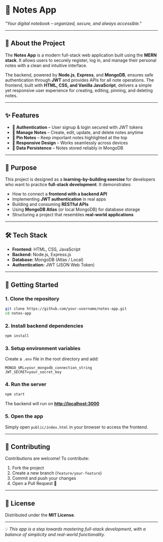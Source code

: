 # 📝 Notes App

*"Your digital notebook – organized, secure, and always accessible."*

---

## 📖 About the Project

The **Notes App** is a modern full-stack web application built using the **MERN stack**. It allows users to securely register, log in, and manage their personal notes with a clean and intuitive interface.

The backend, powered by **Node.js**, **Express**, and **MongoDB**, ensures safe authentication through **JWT** and provides APIs for all note operations. The frontend, built with **HTML, CSS, and Vanilla JavaScript**, delivers a simple yet responsive user experience for creating, editing, pinning, and deleting notes.

---

## ✨ Features

* 🔐 **Authentication** – User signup & login secured with JWT tokens
* 📝 **Manage Notes** – Create, edit, update, and delete notes anytime
* 📌 **Pin Notes** – Keep important notes highlighted at the top
* 📱 **Responsive Design** – Works seamlessly across devices
* 💾 **Data Persistence** – Notes stored reliably in MongoDB

---

## 🎯 Purpose

This project is designed as a **learning-by-building exercise** for developers who want to practice **full-stack development**. It demonstrates:

* How to connect a **frontend with a backend API**
* Implementing **JWT authentication** in real apps
* Building and consuming **RESTful APIs**
* Using **MongoDB Atlas** (or local MongoDB) for database storage
* Structuring a project that resembles **real-world applications**

---

## 🛠️ Tech Stack

* **Frontend:** HTML, CSS, JavaScript
* **Backend:** Node.js, Express.js
* **Database:** MongoDB (Atlas / Local)
* **Authentication:** JWT (JSON Web Token)

---

## 🚀 Getting Started

### 1. Clone the repository

```bash
git clone https://github.com/your-username/notes-app.git
cd notes-app
```

### 2. Install backend dependencies

```bash
npm install
```

### 3. Setup environment variables

Create a `.env` file in the root directory and add:

```
MONGO_URL=your_mongodb_connection_string
JWT_SECRET=your_secret_key
```

### 4. Run the server

```bash
npm start
```

The backend will run on **[http://localhost:3000](http://localhost:3000)**

### 5. Open the app

Simply open `public/index.html` in your browser to access the frontend.

---

## 🤝 Contributing

Contributions are welcome! To contribute:

1. Fork the project
2. Create a new branch (`feature/your-feature`)
3. Commit and push your changes
4. Open a Pull Request 🎉

---

## 📜 License

Distributed under the **MIT License**.

---

💡 *This app is a step towards mastering full-stack development, with a balance of simplicity and real-world functionality.*
